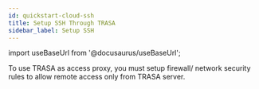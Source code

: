 ```yaml
---
id: quickstart-cloud-ssh
title: Setup SSH Through TRASA
sidebar_label: Setup SSH
---
```


import useBaseUrl from '@docusaurus/useBaseUrl';



To use TRASA as access proxy, you must setup firewall/ network security rules to allow remote access only from TRASA server.
